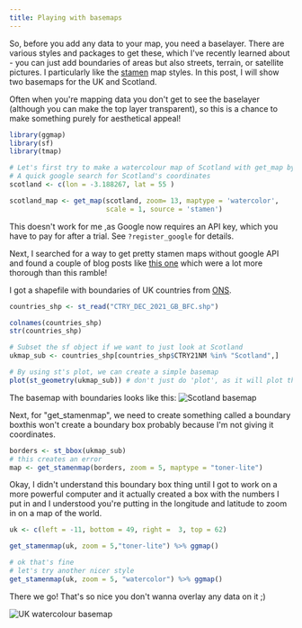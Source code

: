 ```yaml
---
title: Playing with basemaps
---
```

So, before you add any data to your map, you need a baselayer. There are various styles and packages to get these, which I've recently learned about - you can just add boundaries of areas but also streets, terrain, or satellite pictures. I particularly like the [stamen](http://maps.stamen.com/#terrain/12/37.7706/-122.3782) map styles. In this post, I will show two basemaps for the UK and Scotland. 

Often when you're mapping data you don't get to see the baselayer (although you can make the top layer transparent), so this is a chance to make something purely for aesthetical appeal!


```r
library(ggmap)
library(sf)
library(tmap)

# Let's first try to make a watercolour map of Scotland with get_map by pulling a Google map
# A quick google search for Scotland's coordinates
scotland <- c(lon = -3.188267, lat = 55 )

scotland_map <- get_map(scotland, zoom= 13, maptype = 'watercolor',
                        scale = 1, source = 'stamen') 
```
This doesn't work for me ,as Google now requires an API key, which you have to pay for after a trial. See `?register_google` for details.

Next, I searched for a way to get pretty stamen maps without google API and found a couple of blog posts like [this one](https://www.r-bloggers.com/2018/10/getting-started-stamen-maps-with-ggmap/) which were a lot more thorough than this ramble!

I got a shapefile with boundaries of UK countries from [ONS](https://geoportal.statistics.gov.uk/datasets/ons::countries-december-2021-gb-bfc/about).

```r
countries_shp <- st_read("CTRY_DEC_2021_GB_BFC.shp")

colnames(countries_shp)
str(countries_shp)

# Subset the sf object if we want to just look at Scotland
ukmap_sub <- countries_shp[countries_shp$CTRY21NM %in% "Scotland",]

# By using st's plot, we can create a simple basemap 
plot(st_geometry(ukmap_sub)) # don't just do 'plot', as it will plot the whole dataframe,  each variable so it takes ages
```
The basemap with boundaries looks like this: 
![Scotland basemap](images/scotland_boundarymap.png)

Next, for "get_stamenmap", we need to create something called a boundary boxthis won't create a boundary box probably because I'm not giving it coordinates.

```r
borders <- st_bbox(ukmap_sub)
# this creates an error
map <- get_stamenmap(borders, zoom = 5, maptype = "toner-lite")
```
Okay, I didn't understand this boundary box thing until I got to work on a more powerful computer and it actually created a box with the numbers I put in and I understood you're putting in the longitude and latitude to zoom in on a map of the world.

```r
uk <- c(left = -11, bottom = 49, right =  3, top = 62)

get_stamenmap(uk, zoom = 5,"toner-lite") %>% ggmap()

# ok that's fine
# let's try another nicer style
get_stamenmap(uk, zoom = 5, "watercolor") %>% ggmap()
```
There we go! That's so nice you don't wanna overlay any data on it ;)

![UK watercolour basemap](images/uk_watercolour.png)